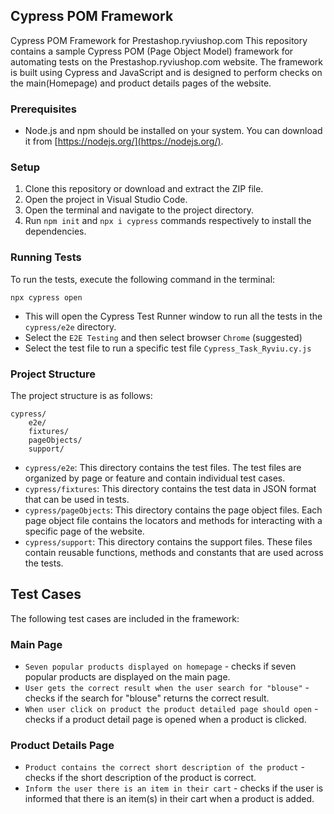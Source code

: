 ## Cypress POM Framework

Cypress POM Framework for Prestashop.ryviushop.com
This repository contains a sample Cypress POM (Page Object Model) framework for automating tests on the
Prestashop.ryviushop.com website. The framework is built using Cypress and JavaScript and is designed to perform
checks on the main(Homepage) and product details pages of the website.

### Prerequisites

- Node.js and npm should be installed on your system. You can download it from
  [https://nodejs.org/](https://nodejs.org/).

### Setup

1. Clone this repository or download and extract the ZIP file.
2. Open the project in Visual Studio Code.
3. Open the terminal and navigate to the project directory.
4. Run `npm init` and `npx i cypress` commands respectively to install the dependencies.

### Running Tests

To run the tests, execute the following command in the terminal:

```
npx cypress open
```

- This will open the Cypress Test Runner window to run all the tests in the `cypress/e2e` directory.
- Select the `E2E Testing` and then select browser `Chrome` (suggested)
- Select the test file to run a specific test file `Cypress_Task_Ryviu.cy.js`

### Project Structure

The project structure is as follows:

```
cypress/
    e2e/
    fixtures/
    pageObjects/
    support/
```


- `cypress/e2e`: This directory contains the test files. The test files are organized
  by page or feature and contain individual test cases.
- `cypress/fixtures`: This directory contains the test data in JSON format that can be used in tests.
- `cypress/pageObjects`: This directory contains the page object files. Each page object file contains the
  locators and methods for interacting with a specific page of the website.
- `cypress/support`: This directory contains the support files. These files contain reusable functions, methods
  and constants that are used across the tests.


## Test Cases

The following test cases are included in the framework:

### Main Page

- `Seven popular products displayed on homepage` - checks if seven popular products are displayed on the main page.
- `User gets the correct result when the user search for "blouse"` - checks if the search for "blouse" returns the correct result.
- `When user click on product the product detailed page should open` - checks if a product detail page is opened when a product is clicked.

### Product Details Page

- `Product contains the correct short description of the product` - checks if the short description of the product is correct.
- `Inform the user there is an item in their cart` - checks if the user is informed that
  there is an item(s) in their cart when a product is added.



